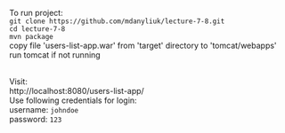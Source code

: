 To run project: <br>
`git clone https://github.com/mdanyliuk/lecture-7-8.git` <br>
`cd lecture-7-8` <br>
`mvn package` <br>
copy file 'users-list-app.war' from 'target' directory to 'tomcat/webapps' <br>
run tomcat if not running <br>
<br>

Visit: <br>
http://localhost:8080/users-list-app/ <br>
Use following credentials for login: <br>
username: `johndoe` <br>
password: `123` <br>
